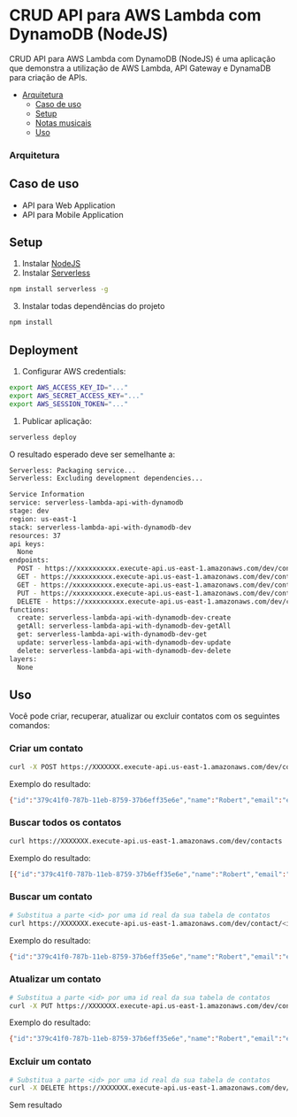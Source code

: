 

# CRUD API para AWS Lambda com DynamoDB (NodeJS)

CRUD API para AWS Lambda com DynamoDB (NodeJS) é uma aplicação que demonstra a utilização de AWS Lambda, API Gateway e DynamaDB para criação de APIs.

- [Arquitetura](https://github.com/fgouveia708/aws-nodejs-lambda-api-dynamodb#arquitetura)
    - [Caso de uso](https://github.com/fgouveia708/aws-nodejs-lambda-api-dynamodb#caso-de-uso)
    - [Setup](https://github.com/fgouveia708/aws-nodejs-lambda-api-dynamodb#setup)
    - [Notas musicais](https://github.com/fgouveia708/aws-nodejs-lambda-api-dynamodb#deployment)
    - [Uso](https://github.com/fgouveia708/aws-nodejs-lambda-api-dynamodb#uso)

### Arquitetura



## Caso de uso

- API para Web Application
- API para Mobile Application

## Setup

1. Instalar [NodeJS](https://nodejs.org/en/)
2. Instalar [Serverless](https://www.serverless.com/)

```bash
npm install serverless -g
```

3. Instalar todas dependências do projeto
   
```bash
npm install
```

## Deployment

1. Configurar AWS credentials:
   
```bash
export AWS_ACCESS_KEY_ID="..."
export AWS_SECRET_ACCESS_KEY="..."
export AWS_SESSION_TOKEN="..."
```

1. Publicar aplicação:

```bash
serverless deploy
```

O resultado esperado deve ser semelhante a:

```bash
Serverless: Packaging service...
Serverless: Excluding development dependencies...

Service Information
service: serverless-lambda-api-with-dynamodb
stage: dev
region: us-east-1
stack: serverless-lambda-api-with-dynamodb-dev
resources: 37
api keys:
  None
endpoints:
  POST - https://xxxxxxxxxx.execute-api.us-east-1.amazonaws.com/dev/contact
  GET - https://xxxxxxxxxx.execute-api.us-east-1.amazonaws.com/dev/contacts
  GET - https://xxxxxxxxxx.execute-api.us-east-1.amazonaws.com/dev/contact/{id}
  PUT - https://xxxxxxxxxx.execute-api.us-east-1.amazonaws.com/dev/contact/{id}
  DELETE - https://xxxxxxxxxx.execute-api.us-east-1.amazonaws.com/dev/contact/{id}
functions:
  create: serverless-lambda-api-with-dynamodb-dev-create
  getAll: serverless-lambda-api-with-dynamodb-dev-getAll
  get: serverless-lambda-api-with-dynamodb-dev-get
  update: serverless-lambda-api-with-dynamodb-dev-update
  delete: serverless-lambda-api-with-dynamodb-dev-delete
layers:
  None
```

## Uso

Você pode criar, recuperar, atualizar ou excluir contatos com os seguintes comandos:

### Criar um contato

```bash
curl -X POST https://XXXXXXX.execute-api.us-east-1.amazonaws.com/dev/contact --data '{"name":"Robert","email":"email@email.com","phone":"01234567890"}'
```

Exemplo do resultado:
```bash
{"id":"379c41f0-787b-11eb-8759-37b6eff35e6e","name":"Robert","email":"email@email.com","phone":"01234567890","createdAt":1614375617422,"updatedAt":1614375617422}
```

### Buscar todos os contatos

```bash
curl https://XXXXXXX.execute-api.us-east-1.amazonaws.com/dev/contacts
```

Exemplo do resultado:
```bash
[{"id":"379c41f0-787b-11eb-8759-37b6eff35e6e","name":"Robert","email":"email@email.com","phone":"01234567890","createdAt":1614375617422,"updatedAt":1614375617422},{"id":"379c41f0-787b-11eb-8759-37b6eff35e6e","name":"Mary","email":"email@email.com","phone":"01234567890","createdAt":1614375617422,"updatedAt":1614375617422}]
```

### Buscar um contato

```bash
# Substitua a parte <id> por uma id real da sua tabela de contatos
curl https://XXXXXXX.execute-api.us-east-1.amazonaws.com/dev/contact/<id>
```

Exemplo do resultado:
```bash
{"id":"379c41f0-787b-11eb-8759-37b6eff35e6e","name":"Robert","email":"email@email.com","phone":"01234567890","createdAt":1614375617422,"updatedAt":1614375617422}
```

### Atualizar um contato

```bash
# Substitua a parte <id> por uma id real da sua tabela de contatos
curl -X PUT https://XXXXXXX.execute-api.us-east-1.amazonaws.com/dev/contact/<id> --data '{"id":"379c41f0-787b-11eb-8759-37b6eff35e6e","name":"Robert","email":"email@email.com","phone":"01234567890","createdAt":1614375617422,"updatedAt":1614375617422}'
```

Exemplo do resultado:
```bash
{"id":"379c41f0-787b-11eb-8759-37b6eff35e6e","name":"Robert","email":"email@email.com","phone":"01234567890","createdAt":1614375617422,"updatedAt":2314375617422}
```

### Excluir um contato

```bash
# Substitua a parte <id> por uma id real da sua tabela de contatos
curl -X DELETE https://XXXXXXX.execute-api.us-east-1.amazonaws.com/dev/contact/<id>
```

Sem resultado
